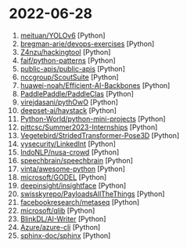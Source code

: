 # 2022-06-28

1. [meituan/YOLOv6](https://github.com/meituan/YOLOv6 "YOLOv6: a single-stage object detection framework dedicated to industrial applications.") [Python]
2. [bregman-arie/devops-exercises](https://github.com/bregman-arie/devops-exercises "Linux, Jenkins, AWS, SRE, Prometheus, Docker, Python, Ansible, Git, Kubernetes, Terraform, OpenStack, SQL, NoSQL, Azure, GCP, DNS, Elastic, Network, Virtualization. DevOps Interview Questions") [Python]
3. [Z4nzu/hackingtool](https://github.com/Z4nzu/hackingtool "ALL IN ONE Hacking Tool For Hackers") [Python]
4. [faif/python-patterns](https://github.com/faif/python-patterns "A collection of design patterns/idioms in Python") [Python]
5. [public-apis/public-apis](https://github.com/public-apis/public-apis "A collective list of free APIs") [Python]
6. [nccgroup/ScoutSuite](https://github.com/nccgroup/ScoutSuite "Multi-Cloud Security Auditing Tool") [Python]
7. [huawei-noah/Efficient-AI-Backbones](https://github.com/huawei-noah/Efficient-AI-Backbones "Efficient AI Backbones including GhostNet, TNT and MLP, developed by Huawei Noah's Ark Lab.") [Python]
8. [PaddlePaddle/PaddleClas](https://github.com/PaddlePaddle/PaddleClas "A treasure chest for visual recognition powered by PaddlePaddle") [Python]
9. [virejdasani/pythOwO](https://github.com/virejdasani/pythOwO "pwint(OwO)") [Python]
10. [deepset-ai/haystack](https://github.com/deepset-ai/haystack "🔍 Haystack is an open source NLP framework that leverages pre-trained Transformer models. It enables developers to quickly implement production-ready semantic search, question answering, summarization and document ranking for a wide range of NLP applications.") [Python]
11. [Python-World/python-mini-projects](https://github.com/Python-World/python-mini-projects "A collection of simple python mini projects to enhance your python skills") [Python]
12. [pittcsc/Summer2023-Internships](https://github.com/pittcsc/Summer2023-Internships "Collection of Summer 2023 tech internships!") [Python]
13. [Vegetebird/StridedTransformer-Pose3D](https://github.com/Vegetebird/StridedTransformer-Pose3D "[TMM 2022] Exploiting Temporal Contexts with Strided Transformer for 3D Human Pose Estimation") [Python]
14. [vysecurity/LinkedInt](https://github.com/vysecurity/LinkedInt "LinkedIn Recon Tool") [Python]
15. [IndoNLP/nusa-crowd](https://github.com/IndoNLP/nusa-crowd "A collaborative project to collect datasets in Indonesian languages.") [Python]
16. [speechbrain/speechbrain](https://github.com/speechbrain/speechbrain "A PyTorch-based Speech Toolkit") [Python]
17. [vinta/awesome-python](https://github.com/vinta/awesome-python "A curated list of awesome Python frameworks, libraries, software and resources") [Python]
18. [microsoft/GODEL](https://github.com/microsoft/GODEL "Large-scale pretrained models for goal-directed dialog") [Python]
19. [deepinsight/insightface](https://github.com/deepinsight/insightface "State-of-the-art 2D and 3D Face Analysis Project") [Python]
20. [swisskyrepo/PayloadsAllTheThings](https://github.com/swisskyrepo/PayloadsAllTheThings "A list of useful payloads and bypass for Web Application Security and Pentest/CTF") [Python]
21. [facebookresearch/metaseq](https://github.com/facebookresearch/metaseq "Repo for external large-scale work") [Python]
22. [microsoft/qlib](https://github.com/microsoft/qlib "Qlib is an AI-oriented quantitative investment platform, which aims to realize the potential, empower the research, and create the value of AI technologies in quantitative investment. With Qlib, you can easily try your ideas to create better Quant investment strategies. An increasing number of SOTA Quant research works/papers are released in Qlib.") [Python]
23. [BlinkDL/AI-Writer](https://github.com/BlinkDL/AI-Writer "AI 写小说，生成玄幻和言情网文等等。中文预训练生成模型。采用我的 RWKV 模型，类似 GPT-2 。AI写作。RWKV for Chinese novel generation.") [Python]
24. [Azure/azure-cli](https://github.com/Azure/azure-cli "Azure Command-Line Interface") [Python]
25. [sphinx-doc/sphinx](https://github.com/sphinx-doc/sphinx "Main repository for the Sphinx documentation builder") [Python]
